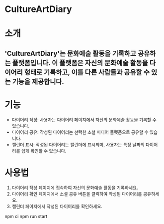 # CultureArtDiary

# 소개
## 'CultureArtDiary'는 문화예술 활동을 기록하고 공유하는 플랫폼입니다. 이 플랫폼은 자신의 문화예술 활동을 다이어리 형태로 기록하고, 이를 다른 사람들과 공유할 수 있는 기능을 제공합니다.

# 기능
+ 다이어리 작성: 사용자는 다이어리 페이지에서 자신의 문화예술 활동을 기록할 수 있습니다.
+ 다이어리 공유: 작성된 다이어리는 선택한 소셜 미디어 플랫폼으로 공유할 수 있습니다.
+ 캘린더 표시: 작성된 다이어리는 캘린더에 표시되며, 사용자는 특정 날짜의 다이어리를 쉽게 확인할 수 있습니다.

# 사용법
1. 다이어리 작성 페이지에 접속하여 자신의 문화예술 활동을 기록하세요.
2. 다이어리 확인 페이지에서 소셜 공유 버튼을 클릭하여 작성된 다이어리를 공유하세요.
3. 캘린더 페이지에서 작성된 다이어리를 확인하세요.

npm ci
npm run start
